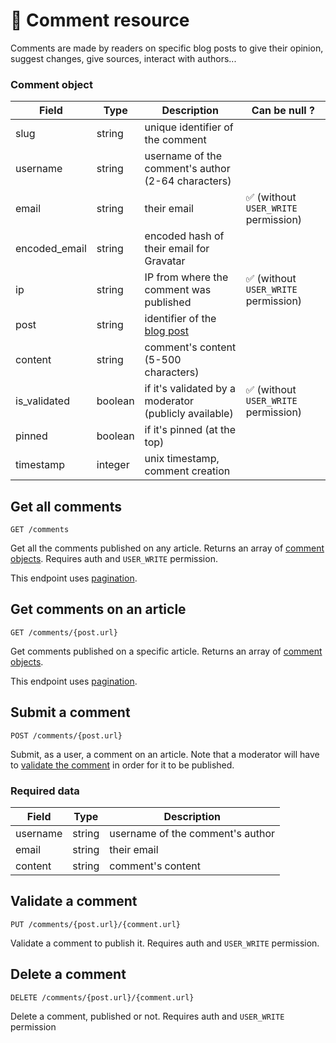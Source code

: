 # 💬 Comment resource

Comments are made by readers on specific blog posts to give their opinion, suggest changes, give sources, interact with authors...

### Comment object

| Field            | Type                      | Description                                           | Can be null ?                           |
| ---------------- | ------------------------- | ----------------------------------------------------- | --------------------------------------- |
| slug             | string                    | unique identifier of the comment                      |                                         |
| username         | string                    | username of the comment's author (2-64 characters)    |                                         |
| email            | string                    | their email                                           | ✅ (without `USER_WRITE` permission)    |
| encoded_email    | string                    | encoded hash of their email for Gravatar              |                                         |
| ip               | string                    | IP from where the comment was published               | ✅ (without `USER_WRITE` permission)    |
| post             | string                    | identifier of the [blog post](./BlogPost.md)          |                                         |
| content          | string                    | comment's content (5-500 characters)                  |                                         |
| is_validated     | boolean                   | if it's validated by a moderator (publicly available) | ✅ (without `USER_WRITE` permission)    |
| pinned           | boolean                   | if it's pinned (at the top)                           |                                         |
| timestamp        | integer                   | unix timestamp, comment creation                      |                                         |

## Get all comments

`GET /comments`

Get all the comments published on any article. Returns an array of [comment objects](#comment-object). Requires auth and `USER_WRITE` permission.

This endpoint uses [pagination](../topics/Pagination.md).

## Get comments on an article

`GET /comments/{post.url}`

Get comments published on a specific article. Returns an array of [comment objects](#comment-object).

This endpoint uses [pagination](../topics/Pagination.md).

## Submit a comment

`POST /comments/{post.url}`

Submit, as a user, a comment on an article. Note that a moderator will have to [validate the comment](#validate-a-comment) in order for it to be published.

### Required data

| Field       | Type            | Description                      |
| ----------- | --------------- | -------------------------------- |
| username    | string          | username of the comment's author |
| email       | string          | their email                      |
| content     | string          | comment's content                | 

## Validate a comment

`PUT /comments/{post.url}/{comment.url}`

Validate a comment to publish it. Requires auth and `USER_WRITE` permission.

## Delete a comment

`DELETE /comments/{post.url}/{comment.url}`

Delete a comment, published or not. Requires auth and `USER_WRITE` permission
